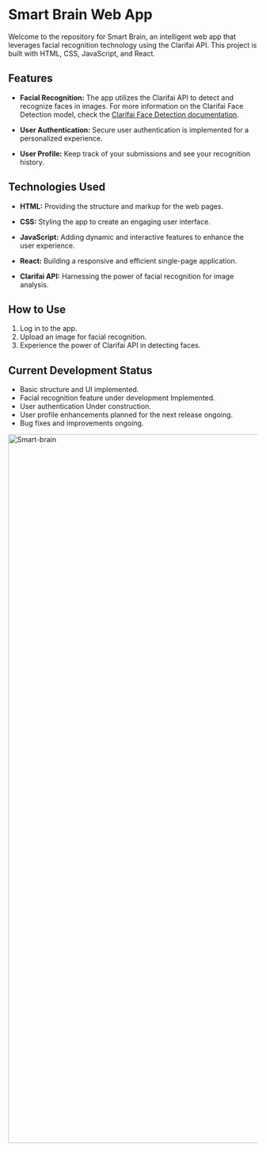 # Smart Brain Web App

Welcome to the repository for Smart Brain, an intelligent web app that leverages facial recognition technology using the Clarifai API. This project is built with HTML, CSS, JavaScript, and React.

## Features

- **Facial Recognition:** The app utilizes the Clarifai API to detect and recognize faces in images. For more information on the Clarifai Face Detection model, check the [Clarifai Face Detection documentation](https://clarifai.com/clarifai/main/models/face-detection).

- **User Authentication:** Secure user authentication is implemented for a personalized experience.

- **User Profile:** Keep track of your submissions and see your recognition history.

## Technologies Used

- **HTML:** Providing the structure and markup for the web pages.

- **CSS:** Styling the app to create an engaging user interface.

- **JavaScript:** Adding dynamic and interactive features to enhance the user experience.

- **React:** Building a responsive and efficient single-page application.

- **Clarifai API:** Harnessing the power of facial recognition for image analysis.

## How to Use

1. Log in to the app.
2. Upload an image for facial recognition.
3. Experience the power of Clarifai API in detecting faces.

## Current Development Status

- Basic structure and UI implemented.
- Facial recognition feature under development Implemented. 
- User authentication Under construction.
- User profile enhancements planned for the next release ongoing. 
- Bug fixes and improvements ongoing.

<img width="1429" alt="Smart-brain" src="https://github.com/char06/smart-brain-ReactApp/assets/24831449/76a52f90-edc2-4fce-b990-73d656b2a6c3">

